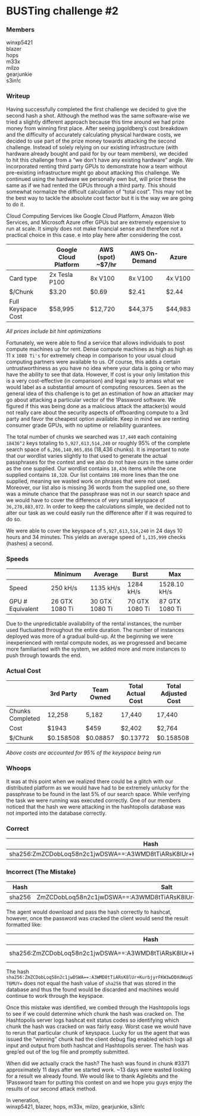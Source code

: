 # BUSTing challenge <span>#</span>2

### Members

winxp5421  
blazer  
hops  
m33x  
milzo  
gearjunkie  
s3in!c  

### Writeup

Having successfully completed the first challenge we decided to give the second hash a shot. Although the method was the same software-wise we tried a slightly different approach because this time around we had prize money from winning first place. After seeing jpgoldberg’s cost breakdown and the difficulty of accurately calculating physical hardware costs, we decided to use part of the prize money towards attacking the second challenge. Instead of solely relying on our existing infrastructure (with hardware already bought and paid for by our team members), we decided to hit this challenge from a “we don't have any existing hardware” angle. We incorporated renting third party GPUs to demonstrate how a team without pre-existing infrastructure might go about attacking this challenge. We continued using the hardware we personally own but, will price these the same as if we had rented the GPUs through a third party. This should somewhat normalize the difficult calculation of “total cost”. This may not be the best way to tackle the absolute cost factor but it is the way we are going to do it.

Cloud Computing Services like Google Cloud Platform, Amazon Web Services, and Microsoft Azure offer GPUs but are extremely expensive to run at scale. It simply does not make financial sense and therefore not a practical choice in this case. e into play here after considering the cost.

||Google Cloud Platform|AWS (spot) ~$7/hr|AWS On-Demand|Azure|
|---|---|---|---|---|
|Card type|2x Tesla P100|8x V100|8x V100|4x V100|
|$/Chunk|$3.20|$0.69|$2.41|$2.44|
|Full Keyspace Cost|$58,995|$12,720|$44,375|$44,983|

*All prices include bit hint optimizations*

Fortunately, we were able to find a service that allows individuals to post compute machines up for rent. Dense compute machines as high as high as 11 x `1080 Ti's` for extremely cheap in comparison to your usual cloud computing partners were available to us. Of course, this adds a certain untrustworthiness as you have no idea where your data is going or who may have the ability to see that data. However, If cost is your only limitation this is a very cost-effective (in comparison) and legal way to amass what we would label as a substantial amount of computing resources. Seen as the general idea of this challenge is to get an estimation of how an attacker may go about attacking a particular vector of the 1Password software. We figured if this was being done as a malicious attack the attacker(s) would not really care about the security aspects of offboarding compute to a 3rd party and favor the cheapest option available. Keep in mind we are renting consumer grade GPUs, with no uptime or reliability guarantees. 

The total number of chunks we searched was `17,440` each containing `18436^2` keys totaling to `5,927,613,514,240` or roughly 95% of the complete search space of `6,266,140,065,856` (18,436 chunks). It is important to note that our wordlist varies slightly to that used to generate the actual passphrases for the contest and we also do not have ours in the same order as the one supplied. Our wordlist contains `18,436` items while the one supplied contains `18,328`. Our list contains `108` more lines than the one supplied, meaning we wasted work on phrases that were not used. Moreover, our list also is missing 36 words from the supplied one, so there was a minute chance that the passphrase was not in our search space and we would have to cover the difference of very small keyspace of `36,278,883,072`. In order to keep the calculations simple, we decided not to alter our task as we could easily run the difference after if it was required to do so.

We were able to cover the keyspace of `5,927,613,514,240` in 24 days 10 hours and 34 minutes. This yields an average speed of `1,135,999` checks (hashes) a second.

### Speeds

||Minimum|Average|Burst|Max|
|---|---|---|---|---|
|Speed|250 kH/s|1135 kH/s|1284 kH/s|1528.10 kH/s|
|GPU # Equivalent|26 GTX 1080 Ti|30 GTX 1080 Ti|70 GTX 1080 Ti|87 GTX 1080 Ti|

Due to the unpredictable availability of the rental instances, the number used fluctuated throughout the entire duration. The number of instances deployed was more of a gradual build-up. At the beginning we were inexperienced with rental compute nodes, as we progressed and became more familiarised with the system, we added more and more instances to push through towards the end.

### Actual Cost
| |3rd Party|Team Owned|Total Actual Cost|Total Adjusted Cost|
|---|---|---|---|---|
|Chunks Completed|12,258|5,182|17,440|17,440|
|Cost|$1943|$459|$2,402|$2,764|
|$/Chunk|$0.158508|$0.08857|$0.13772|$0.158508|

*Above costs are accounted for 95% of the keyspace being run*

### Whoops

It was at this point when we realized there could be a glitch with our distributed platform as we would have had to be extremely unlucky for the passphrase to be found in the last 5% of our search space. While verifying the task we were running was executed correctly. One of our members noticed that the hash we were attacking in the hashtopolis database was not imported into the database correctly. 

### Correct

|Hash|Salt|Password|
|---|---|---|
|sha256:ZmZCDobLoq58n2c1jwDSWA==:A3WMD8tTiARsK8lUr+KurbjyrFKW3wDDXdWuqST6MUY=|||

### Incorrect (The Mistake)

|Hash|Salt|Password|
|---|---|---|
|sha256|ZmZCDobLoq58n2c1jwDSWA==:A3WMD8tTiARsK8lUr+KurbjyrFKW3wDDXdWuqST6MUY=||

The agent would download and pass the hash correctly to hashcat, however, once the password was cracked the client would send the result formatted like:

|Hash|Salt|Password|
|---|---|---|
|sha256:ZmZCDobLoq58n2c1jwDSWA==:A3WMD8tTiARsK8lUr+KurbjyrFKW3wDDXdWuqST6MUY=||faint bust perturb|

The hash `sha256:ZmZCDobLoq58n2c1jwDSWA==:A3WMD8tTiARsK8lUr+KurbjyrFKW3wDDXdWuqST6MUY=` does not equal the hash value of `sha256` that was stored in the database and thus the found would be discarded and machines would continue to work through the keyspace. 

Once this mistake was identified, we combed through the Hashtopolis logs to see if we could determine which chunk the hash was cracked on. The Hashtopolis server logs hashcat exit status codes so identifying which chunk the hash was cracked on was fairly easy. Worst case we would have to rerun that particular chunk of keyspace. Lucky for us the agent that was issued the “winning” chunk had the client debug flag enabled which logs all input and output from both hashcat and Hashtopolis server. The hash was grep’ed out of the log file and promptly submitted.

When did we actually crack the hash? The hash was found in chunk #3371 approximately 11 days after we started work. ~13 days were wasted looking for a result we already found. We would like to thank Agilebits and the 1Password team for putting this contest on and we hope you guys enjoy the results of our second attack method.


In veneration,  
winxp5421, blazer, hops, m33x, milzo, gearjunkie, s3in!c


